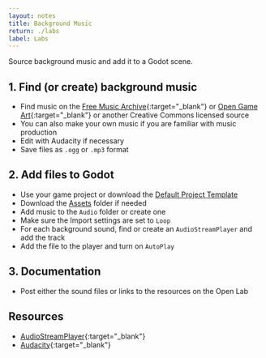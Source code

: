 ```yaml
---
layout: notes
title: Background Music
return: ./labs
label: Labs
---
```


<!-- <iframe width="560" height="315" src="https://www.youtube.com/embed/YfuncPB3mv0?rel=0" frameborder="0" allowfullscreen></iframe> -->

Source background music and add it to a Godot scene.

## 1. Find (or create) background music 
- Find music on the [Free Music Archive](https://freemusicarchive.org/search){:target="_blank"} or [Open Game Art](https://opengameart.org/art-search-advanced?keys=&field_art_type_tid%5B%5D=12&sort_by=count&sort_order=DESC){:target="_blank"} or another Creative Commons licensed source
- You can also make your own music if you are familiar with music production
- Edit with Audacity if necessary
- Save files as `.ogg` or `.mp3` format

## 2. Add files to Godot
- Use your game project or download the [Default Project Template](./270_BlankTemplate.zip)
- Download the [Assets](./270_Assets.zip) folder if needed
- Add music to the `Audio` folder or create one
- Make sure the Import settings are set to `Loop`
- For each background sound, find or create an `AudioStreamPlayer` and add the track
- Add the file to the player and turn on `AutoPlay`

## 3. Documentation
- Post either the sound files or links to the resources on the Open Lab

## Resources
- [AudioStreamPlayer](https://docs.godotengine.org/en/stable/classes/class_audiostreamplayer.html){:target="_blank"}
- [Audacity](https://www.audacityteam.org/){:target="_blank"}